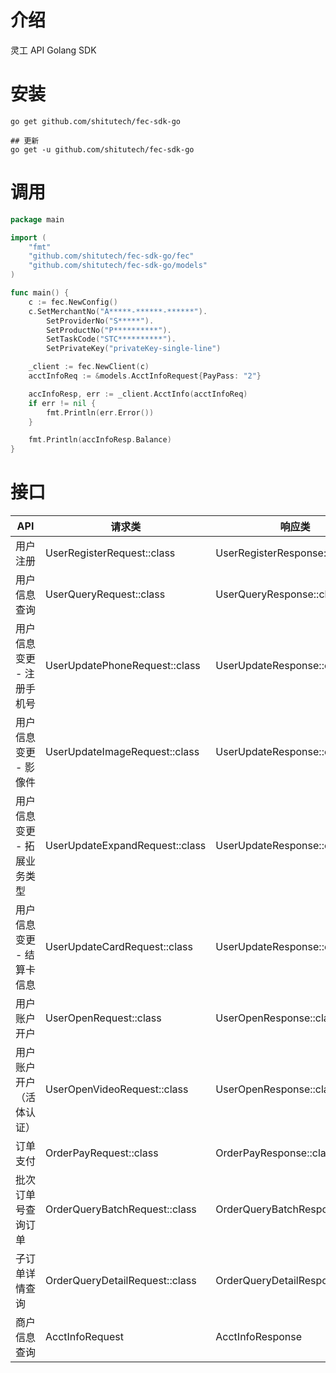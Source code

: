 # 介绍

灵工 API Golang SDK

# 安装

```shell
go get github.com/shitutech/fec-sdk-go
```

```shell
## 更新
go get -u github.com/shitutech/fec-sdk-go
```

# 调用

```go
package main

import (
	"fmt"
	"github.com/shitutech/fec-sdk-go/fec"
	"github.com/shitutech/fec-sdk-go/models"
)

func main() {
	c := fec.NewConfig()
	c.SetMerchantNo("A*****-******-******").
		SetProviderNo("S*****").
		SetProductNo("P**********").
		SetTaskCode("STC**********").
		SetPrivateKey("privateKey-single-line")

	_client := fec.NewClient(c)
	acctInfoReq := &models.AcctInfoRequest{PayPass: "2"}

	accInfoResp, err := _client.AcctInfo(acctInfoReq)
	if err != nil {
		fmt.Println(err.Error())
	}

	fmt.Println(accInfoResp.Balance)
}
```

# 接口

| API             | 请求类                            | 响应类                             |
|-----------------|--------------------------------|---------------------------------|
| 用户注册            | UserRegisterRequest::class     | UserRegisterResponse::class     |
| 用户信息查询          | UserQueryRequest::class        | UserQueryResponse::class        |
| 用户信息变更 - 注册手机号  | UserUpdatePhoneRequest::class  | UserUpdateResponse::class       |
| 用户信息变更 - 影像件    | UserUpdateImageRequest::class  | UserUpdateResponse::class       |
| 用户信息变更 - 拓展业务类型 | UserUpdateExpandRequest::class | UserUpdateResponse::class       |
| 用户信息变更 - 结算卡信息  | UserUpdateCardRequest::class   | UserUpdateResponse::class       |
| 用户账户开户          | UserOpenRequest::class         | UserOpenResponse::class         |
| 用户账户开户（活体认证）    | UserOpenVideoRequest::class    | UserOpenResponse::class         |
| 订单支付            | OrderPayRequest::class         | OrderPayResponse::class         |
| 批次订单号查询订单       | OrderQueryBatchRequest::class  | OrderQueryBatchResponse::class  |
| 子订单详情查询         | OrderQueryDetailRequest::class | OrderQueryDetailResponse::class |
| 商户信息查询          | AcctInfoRequest                | AcctInfoResponse                |